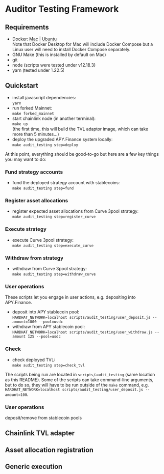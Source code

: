 # Auditor Testing Framework

## Requirements

- Docker: [Mac](https://www.docker.com/docker-mac) | [Ubuntu](https://www.docker.com/docker-ubuntu)\
  Note that Docker Desktop for Mac will include Docker Compose but a Linux user will need to install Docker Compose separately.
- GNU Make (this is installed by default on Mac)
- git
- node (scripts were tested under v12.18.3)
- yarn (tested under 1.22.5)

## Quickstart

- install javascript dependencies:  
  `yarn`
- run forked Mainnet:  
  `make forked_mainnet`
- start chainlink node (in another terminal):  
  `make up`  
  (the first time, this will build the TVL adaptor image, which can take more than 5 minutes...)
- deploy the upgraded APY.Finance system locally:  
  `make audit_testing step=deploy`

At this point, everything should be good-to-go but here are a few key things you may want to do:

### Fund strategy accounts

- fund the deployed strategy account with stablecoins:  
  `make audit_testing step=fund`

### Register asset allocations

- register expected asset allocations from Curve 3pool strategy:  
  `make audit_testing step=register_curve`

### Execute strategy

- execute Curve 3pool strategy:  
  `make audit_testing step=execute_curve`

### Withdraw from strategy

- withdraw from Curve 3pool strategy:  
  `make audit_testing step=withdraw_curve`

### User operations

These scripts let you engage in user actions, e.g. depositing into APY.Finance.

- deposit into APY stablecoin pool:  
  `HARDHAT_NETWORK=localhost scripts/audit_testing/user_deposit.js --amount=1000 --pool=usdc`
- withdraw from APY stablecoin pool:  
  `HARDHAT_NETWORK=localhost scripts/audit_testing/user_withdraw.js --amount 125 --pool=usdc`

### Check

- check deployed TVL:  
  `make audit_testing step=check_tvl`

The scripts being run are located in `scripts/audit_testing` (same location as this README). Some of the scripts can take command-line arguments, but to do so, they will have to be run outside of the `make` command, e.g. `HARDHAT_NETWORK=localhost scripts/audit_testing/user_deposit.js --amount=100`.

### User operations

deposit/remove from stablecoin pools

## Chainlink TVL adapter

## Asset allocation registration

## Generic execution
